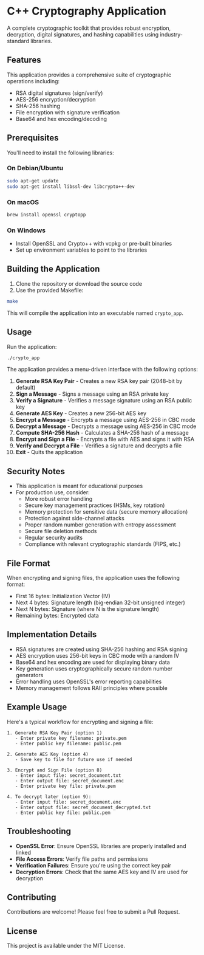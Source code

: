 # C++ Cryptography Application

A complete cryptographic toolkit that provides robust encryption, decryption, digital signatures, and hashing capabilities using industry-standard libraries.

## Features

This application provides a comprehensive suite of cryptographic operations including:
- RSA digital signatures (sign/verify)
- AES-256 encryption/decryption
- SHA-256 hashing
- File encryption with signature verification
- Base64 and hex encoding/decoding

## Prerequisites

You'll need to install the following libraries:

### On Debian/Ubuntu
```bash
sudo apt-get update
sudo apt-get install libssl-dev libcrypto++-dev
```

### On macOS
```bash
brew install openssl cryptopp
```

### On Windows
- Install OpenSSL and Crypto++ with vcpkg or pre-built binaries
- Set up environment variables to point to the libraries

## Building the Application

1. Clone the repository or download the source code
2. Use the provided Makefile:

```bash
make
```

This will compile the application into an executable named `crypto_app`.

## Usage

Run the application:

```bash
./crypto_app
```

The application provides a menu-driven interface with the following options:

1. **Generate RSA Key Pair** - Creates a new RSA key pair (2048-bit by default)
2. **Sign a Message** - Signs a message using an RSA private key
3. **Verify a Signature** - Verifies a message signature using an RSA public key
4. **Generate AES Key** - Creates a new 256-bit AES key
5. **Encrypt a Message** - Encrypts a message using AES-256 in CBC mode
6. **Decrypt a Message** - Decrypts a message using AES-256 in CBC mode
7. **Compute SHA-256 Hash** - Calculates a SHA-256 hash of a message
8. **Encrypt and Sign a File** - Encrypts a file with AES and signs it with RSA
9. **Verify and Decrypt a File** - Verifies a signature and decrypts a file
0. **Exit** - Quits the application

## Security Notes

- This application is meant for educational purposes
- For production use, consider:
  - More robust error handling
  - Secure key management practices (HSMs, key rotation)
  - Memory protection for sensitive data (secure memory allocation)
  - Protection against side-channel attacks
  - Proper random number generation with entropy assessment
  - Secure file deletion methods
  - Regular security audits
  - Compliance with relevant cryptographic standards (FIPS, etc.)

## File Format

When encrypting and signing files, the application uses the following format:
- First 16 bytes: Initialization Vector (IV)
- Next 4 bytes: Signature length (big-endian 32-bit unsigned integer)
- Next N bytes: Signature (where N is the signature length)
- Remaining bytes: Encrypted data

## Implementation Details

- RSA signatures are created using SHA-256 hashing and RSA signing
- AES encryption uses 256-bit keys in CBC mode with a random IV
- Base64 and hex encoding are used for displaying binary data
- Key generation uses cryptographically secure random number generators
- Error handling uses OpenSSL's error reporting capabilities
- Memory management follows RAII principles where possible

## Example Usage

Here's a typical workflow for encrypting and signing a file:

```
1. Generate RSA Key Pair (option 1)
   - Enter private key filename: private.pem
   - Enter public key filename: public.pem

2. Generate AES Key (option 4)
   - Save key to file for future use if needed

3. Encrypt and Sign File (option 8)
   - Enter input file: secret_document.txt
   - Enter output file: secret_document.enc
   - Enter private key file: private.pem

4. To decrypt later (option 9):
   - Enter input file: secret_document.enc
   - Enter output file: secret_document_decrypted.txt
   - Enter public key file: public.pem
```

## Troubleshooting

- **OpenSSL Error**: Ensure OpenSSL libraries are properly installed and linked
- **File Access Errors**: Verify file paths and permissions
- **Verification Failures**: Ensure you're using the correct key pair
- **Decryption Errors**: Check that the same AES key and IV are used for decryption

## Contributing

Contributions are welcome! Please feel free to submit a Pull Request.

## License

This project is available under the MIT License.
